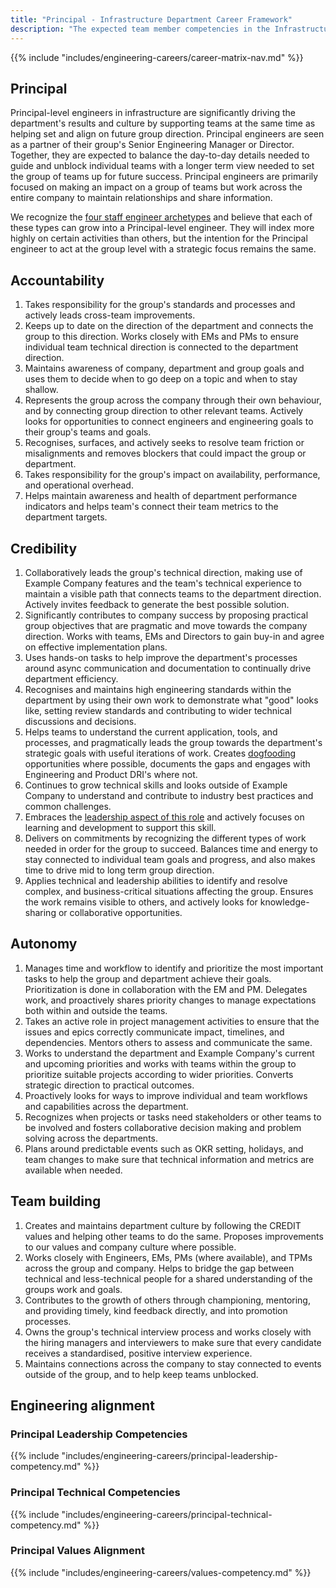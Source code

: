 ```yaml
---
title: "Principal - Infrastructure Department Career Framework"
description: "The expected team member competencies in the Infrastructure department at Example Company for the Principal job level."
---
```


{{% include "includes/engineering-careers/career-matrix-nav.md" %}}

## Principal

Principal-level engineers in infrastructure are significantly driving the department's results and culture by supporting teams at the same time as helping set and align on future group direction.  Principal engineers are seen as a partner of their group's Senior Engineering Manager or Director. Together, they are expected to balance the day-to-day details needed to guide and unblock individual teams with a longer term view needed to set the group of teams up for future success. Principal engineers are primarily focused on making an impact on a group of teams but work across the entire company to maintain relationships and share information.

We recognize the [four staff engineer archetypes](https://staffeng.com/guides/staff-archetypes/) and believe that each of these types can grow into a Principal-level engineer. They will index more highly on certain activities than others, but the intention for the Principal engineer to act at the group level with a strategic focus remains the same.

## Accountability

1. Takes responsibility for the group's standards and processes and actively leads cross-team improvements.
1. Keeps up to date on the direction of the department and connects the group to this direction. Works closely with EMs and PMs to ensure individual team technical direction is connected to the department direction.
1. Maintains awareness of company, department and group goals and uses them to decide when to go deep on a topic and when to stay shallow.
1. Represents the group across the company through their own behaviour, and by connecting group direction to other relevant teams. Actively looks for opportunities to connect engineers and engineering goals to their group's teams and goals.
1. Recognises, surfaces, and actively seeks to resolve team friction or misalignments and removes blockers that could impact the group or department.
1. Takes responsibility for the group's impact on availability, performance, and operational overhead.
1. Helps maintain awareness and health of department performance indicators and helps team's connect their team metrics to the department targets.

## Credibility

1. Collaboratively leads the group's technical direction, making use of Example Company features and the team's technical experience to maintain a visible path that connects teams to the department direction. Actively invites feedback to generate the best possible solution.
1. Significantly contributes to company success by proposing practical group objectives that are pragmatic and move towards the company direction. Works with teams, EMs and Directors to gain buy-in and agree on effective implementation plans.
1. Uses hands-on tasks to help improve the department's processes around async communication and documentation to continually drive department efficiency.
1. Recognises and maintains high engineering standards within the department by using their own work to demonstrate what "good" looks like, setting review standards and contributing to wider technical discussions and decisions.
1. Helps teams to understand the current application, tools, and processes, and pragmatically leads the group towards the department's strategic goals with useful iterations of work. Creates [dogfooding](/handbook/values/#dogfooding) opportunities where possible, documents the gaps and engages with Engineering and Product DRI's where not.
1. Continues to grow technical skills and looks outside of Example Company to understand and contribute to industry best practices and common challenges.
1. Embraces the [leadership aspect of this role](#principal-leadership-competencies) and actively focuses on learning and development to support this skill.
1. Delivers on commitments by recognizing the different types of work needed in order for the group to succeed. Balances time and energy to stay connected to individual team goals and progress, and also makes time to drive mid to long term group direction.
1. Applies technical and leadership abilities to identify and resolve complex, and business-critical situations affecting the group. Ensures the work remains visible to others, and actively looks for knowledge-sharing or collaborative opportunities.

## Autonomy

1. Manages time and workflow to identify and prioritize the most important tasks to help the group and department achieve their goals. Prioritization is done in collaboration with the EM and PM. Delegates work, and proactively shares priority changes to manage expectations both within and outside the teams.
1. Takes an active role in project management activities to ensure that the issues and epics correctly communicate impact, timelines, and dependencies. Mentors others to assess and communicate the same.
1. Works to understand the department and Example Company's current and upcoming priorities and works with teams within the group to prioritize suitable projects according to wider priorities. Converts strategic direction to practical outcomes.
1. Proactively looks for ways to improve individual and team workflows and capabilities across the department.
1. Recognizes when projects or tasks need stakeholders or other teams to be involved and fosters collaborative decision making and problem solving across the departments.
1. Plans around predictable events such as OKR setting, holidays, and team changes to make sure that technical information and metrics are available when needed.

## Team building

1. Creates and maintains department culture by following the CREDIT values and helping other teams to do the same. Proposes improvements to our values and company culture where possible.
1. Works closely with Engineers, EMs, PMs (where available), and TPMs across the group and company. Helps to bridge the gap between technical and less-technical people for a shared understanding of the groups work and goals.
1. Contributes to the growth of others through championing, mentoring, and providing timely, kind feedback directly, and into promotion processes.
1. Owns the group's technical interview process and works closely with the hiring managers and interviewers to make sure that every candidate receives a standardised, positive interview experience.
1. Maintains connections across the company to stay connected to events outside of the group, and to help keep teams unblocked.

## Engineering alignment

### Principal Leadership Competencies

{{% include "includes/engineering-careers/principal-leadership-competency.md" %}}
  
### Principal Technical Competencies

{{% include "includes/engineering-careers/principal-technical-competency.md" %}}

### Principal Values Alignment

{{% include "includes/engineering-careers/values-competency.md" %}}
